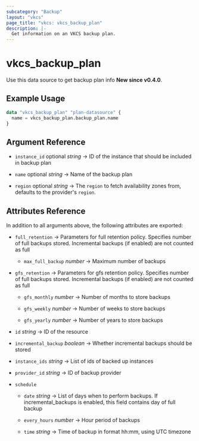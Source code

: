 ```yaml
---
subcategory: "Backup"
layout: "vkcs"
page_title: "vkcs: vkcs_backup_plan"
description: |-
  Get information on an VKCS backup plan.
---
```


# vkcs_backup_plan

Use this data source to get backup plan info **New since v0.4.0**.

## Example Usage

```terraform
data "vkcs_backup_plan" "plan-datasource" {
  name = vkcs_backup_plan.backup_plan.name
}
```

## Argument Reference
- `instance_id` optional *string* &rarr;  ID of the instance that should be included in backup plan

- `name` optional *string* &rarr;  Name of the backup plan

- `region` optional *string* &rarr;  The `region` to fetch availability zones from, defaults to the provider's `region`.


## Attributes Reference
In addition to all arguments above, the following attributes are exported:
- `full_retention`  &rarr;  Parameters for full retention policy. Specifies number of full backups stored. Incremental backups (if enabled) are not counted as full
  - `max_full_backup` *number* &rarr;  Maximum number of backups


- `gfs_retention`  &rarr;  Parameters for gfs retention policy. Specifies number of full backups stored. Incremental backups (if enabled) are not counted as full
  - `gfs_monthly` *number* &rarr;  Number of months to store backups

  - `gfs_weekly` *number* &rarr;  Number of weeks to store backups

  - `gfs_yearly` *number* &rarr;  Number of years to store backups


- `id` *string* &rarr;  ID of the resource

- `incremental_backup` *boolean* &rarr;  Whether incremental backups should be stored

- `instance_ids` *string* &rarr;  List of ids of backed up instances

- `provider_id` *string* &rarr;  ID of backup provider

- `schedule` 
  - `date` *string* &rarr;  List of days when to perform backups. If incremental_backups is enabled, this field contains day of full backup

  - `every_hours` *number* &rarr;  Hour period of backups

  - `time` *string* &rarr;  Time of backup in format hh:mm, using UTC timezone



